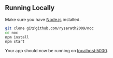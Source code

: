 ## Running Locally

Make sure you have [Node.js](http://nodejs.org/) installed.

```sh
git clone git@github.com/rysarath2009/noc
cd noc
npm install
npm start
```

Your app should now be running on [localhost:5000](http://localhost:5000/).